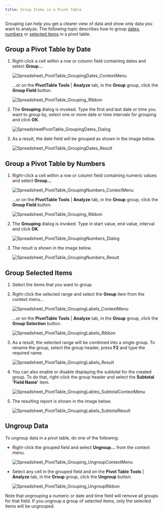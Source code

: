 ```yaml
---
title: Group Items in a Pivot Table
---
```

Grouping can help you get a clearer view of data and show only data you want to analyze. The following topic describes how to group [dates](#date), [numbers](#number) or [selected items](#text) in a pivot table.

<a name="date"/>

## Group a Pivot Table by Date
1. Right-click a cell within a row or column field containing dates and select **Group...**
	
	![Spreadsheet_PivotTable_GroupingDates_ContextMenu](../../../images/Img126549.png)
	
	...or on the **PivotTable Tools** | **Analyze** tab, in the **Group** group, click the **Group Field** button.
	
	![Spreadsheet_PivotTable_Grouping_Ribbon](../../../images/Img126551.png)
2. The **Grouping** dialog is invoked. Type the first and last date or time you want to group by, select one or more date or time intervals for grouping and click **OK**.
	
	![SpreadsheetPivotTable_GroupingDates_Dialog](../../../images/Img126553.png)
3. As a result, the date field will be grouped as shown in the image below.
	
	![Spreadsheet_PivotTable_GroupingDates_Result](../../../images/Img126552.png)

<a name="number"/>

## Group a Pivot Table by Numbers
1. Right-click a cell within a row or column field containing numeric values and select **Group...**
	
	![Spreadsheet_PivotTable_GroupingNumbers_ContextMenu](../../../images/Img126554.png)
	
	...or on the **PivotTable Tools** | **Analyze** tab, in the **Group** group, click the **Group Field** button.
	
	![Spreadsheet_PivotTable_Grouping_Ribbon](../../../images/Img126551.png)
2. The **Grouping** dialog is invoked. Type in start value, end value, interval and click **OK**.
	
	![Spreadsheet_PivotTable_GroupingNumbers_Dialog](../../../images/Img126555.png)
3. The result is shown in the image below.
	
	![Spreadsheet_PivotTable_GroupingNumbers_Result](../../../images/Img126556.png)

<a name="text"/>

## Group Selected Items
1. Select the items that you want to group.
2. Right-click the selected range and select the **Group** item from the context menu...
	
	![Spreadsheet_PivotTable_GroupingLabels_ContextMenu](../../../images/Img126540.png)
	
	...or on the **PivotTable Tools** | **Analyze** tab, in the **Group** group, click the **Group Selection** button.
	
	![Spreadsheet_PivotTable_GroupingLabels_Ribbon](../../../images/Img126541.png)
3. As a result, the selected range will be combined into a single group. To rename the group, select the group header, press **F2** and type the required name.
	
	![Spreadsheet_PivotTable_GroupingLabels_Result](../../../images/Img126542.png)
4. You can also enable or disable displaying the subtotal for the created group. To do that, right-click the group header and select the **Subtotal 'Field Name'** item.
	
	![Spreadsheet_PivotTable_GroupingLables_SubtotalContextMenu](../../../images/Img126543.png)
5. The resulting report is shown in the image below.
	
	![Spreadsheet_PivotTable_GroupingLabels_SubtotalResult](../../../images/Img126544.png)

## Ungroup Data
To ungroup data in a pivot table, do one of the following.
* Right-click the grouped field and select **Ungroup...** from the context menu.
	 
	
	![Spreadsheet_PivotTable_Grouping_UngroupContextMenu](../../../images/Img126465.png)
* Select any cell in the grouped field and on the **Pivot Table Tools** | **Analyze** tab, in the **Group** group, click the **Ungroup** button.
	
	![Spreadsheet_PivotTable_Grouping_UngroupRibbon](../../../images/Img126466.png)
	
Note that ungrouping a numeric or date and time field will remove all groups for that field. If you ungroup a group of selected items, only the selected items will be ungrouped.
